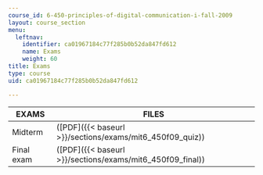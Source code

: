 ```yaml
---
course_id: 6-450-principles-of-digital-communication-i-fall-2009
layout: course_section
menu:
  leftnav:
    identifier: ca01967184c77f285b0b52da847fd612
    name: Exams
    weight: 60
title: Exams
type: course
uid: ca01967184c77f285b0b52da847fd612

---
```


| EXAMS | FILES |
| --- | --- |
| Midterm | ([PDF]({{< baseurl >}}/sections/exams/mit6_450f09_quiz)) |
| Final exam | ([PDF]({{< baseurl >}}/sections/exams/mit6_450f09_final))